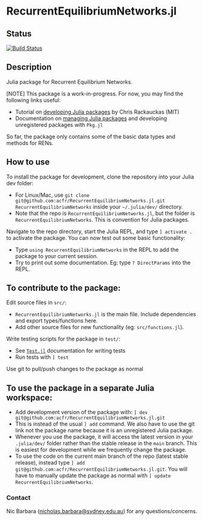 # RecurrentEquilibriumNetworks.jl

## Status
[![Build Status](https://github.com/nic-barbara/RecurrentEquilibriumNetworks.jl/actions/workflows/CI.yml/badge.svg?branch=main)](https://github.com/nic-barbara/RecurrentEquilibriumNetworks.jl/actions/workflows/CI.yml?query=branch%3Amain)

## Description

Julia package for Recurrent Equilibrium Networks.

[NOTE] This package is a work-in-progress. For now, you may find the following links useful:
- Tutorial on [developing Julia packages](https://julialang.org/contribute/developing_package/) by Chris Rackauckas (MIT)
- Documentation on [managing Julia packages](https://pkgdocs.julialang.org/v1/managing-packages/) and developing unregistered packages with `Pkg.jl`

So far, the package only contains some of the basic data types and methods for RENs.

## How to use 

To install the package for development, clone the repository into your Julia dev folder:
- For Linux/Mac, use `git clone git@github.com:acfr/RecurrentEquilibriumNetworks.jl.git RecurrentEquilibriumNetworks` inside your `~/.julia/dev/` directory.
- Note that the repo is `RecurrentEquilibriumNetworks.jl`, but the folder is `RecurrentEquilibriumNetworks`. This is convention for Julia packages.

Navigate to the repo directory, start the Julia REPL, and type `] activate .` to activate the package. You can now test out some basic functionality:
- Type `using RecurrentEquilibriumNetworks` in the REPL to add the package to your current session.
- Try to print out some documentation. Eg: type `? DirectParams` into the REPL.

## To contribute to the package:

Edit source files in `src/`:
- `RecurrentEquilibriumNetworks.jl` is the main file. Include dependencies and export types/functions here.
- Add other source files for new functionality (eg: `src/functions.jl`).

Write testing scripts for the package in `test/`:
- See [`Test.jl`](https://docs.julialang.org/en/v1/stdlib/Test/) documentation for writing tests
- Run tests with `] test`

Use git to pull/push changes to the package as normal

## To use the package in a separate Julia workspace:


- Add development version of the package with: `] dev git@github.com:acfr/RecurrentEquilibriumNetworks.jl.git`
- This is instead of the usual `] add` command. We also have to use the git link not the package name because it is an unregistered Julia package.
- Whenever you use the package, it will access the latest version in your `.julia/dev/` folder rather than the stable release in the `main` branch. This is easiest for development while we frequently change the package.
- To use the code on the current main branch of the repo (latest stable release), instead type `] add git@github.com:acfr/RecurrentEquilibriumNetworks.jl.git`. You will have to manually update the package as normal with `] update RecurrentEquilibriumNetworks`.

### Contact
Nic Barbara (nicholas.barbara@sydney.edu.au) for any questions/concerns. 
